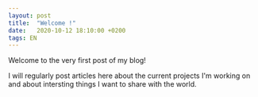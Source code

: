 ```yaml
---
layout: post
title:  "Welcome !"
date:   2020-10-12 18:10:00 +0200
tags: EN
---
```


Welcome to the very first post of my blog!

I will regularly post articles here about the current projects I'm working on and about intersting things I want to share with the world.
